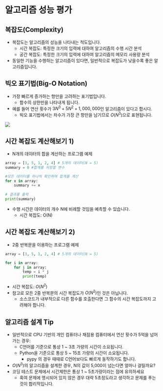 # 알고리즘 성능 평가

## 복잡도(Complexity)
- 복잡도는 알고리즘의 성능을 나타내는 척도입니다.
  - 시간 복잡도: 특정한 크기의 입력에 대하여 알고리즘의 수행 시간 분석
  - 공간 복잡도: 특정한 크기의 입력에 대하여 알고리즘의 메모리 사용량 분석
- 동일한 기능을 수행하는 알고리즘이 있다면, 일반적으로 복잡도가 낮을수록 좋은 알고리즘입니다.   

## 빅오 표기법(Big-O Notation)
- 가장 빠르게 증가하는 항만을 고려하는 표기법입니다.
  - 함수의 상한만을 나타내게 됩니다.
- 예를 들어 연산 횟수가 $3N^3 + 5N^2 + 1,000,000$인 알고리즘이 있다고 합시다.
  - 빅오 표기법에서는 차수가 가장 큰 항만을 남기므로 $O(N^3)$으로 표현됩니다.    
<img src ="https://joshuajangblog.files.wordpress.com/2016/09/1.jpg">

## 시간 복잡도 계산해보기 1)
- N개의 데이터의 합을 계산하는 프로그램 예제

```python
array = [3, 5, 1, 2, 4] # 5개의 데이터(N = 5)
summary = 0 #합계를 저장할 변수

#모든 데이터를 하나씩 확인하며 합계를 계산
for x in array:
    summary += x
    
# 결과를 출력
print(summary)
```
- 수행 시간은 데이터의 개수 N에 비례할 것임을 예측할 수 있습니다.
  - 시간 복잡도: O(N) 

## 시간 복잡도 계산해보기 2)
- 2중 반복문을 이용하는 프로그램 예제

```python
array = [3, 5, 1, 2, 4] # 5개의 데이터(N = 5)

for i in array:
    for j in array:
        temp = i * j
        print(temp)
```
- 시간 복잡도: $O(N^2)$
- 참고로 모든 2중 반복문의 시간 복잡도가 $O(N^2)$인 것은 아닙니다.
  - 소스코드가 내부적으로 다른 함수를 호출한다면 그 함수의 시간 복잡도까지 고려해야 합니다. 

## 알고리즘 설계 Tip
- 일반적으로 CPU 기반의 개인 컴퓨터나 채점용 컴퓨터에서 연산 횟수가 5억을 넘어가는 경우:
  - C언어를 기준으로 통상 1 ~ 3초 가량의 시간이 소요됩니다.
  - Python을 기준으로 통상 5 ~ 15초 가량의 시간이 소요됩니다.
    - pypy 의 경우 때때로 C언어보다도 빠르게 동작하기도 합니다.
- $O(N^3)$의 알고리즘을 설계한 경우, N의 값이 5,000이 넘는다면 얼마나 걸릴까요?
- 코딩 테스트 문제에서 시간제한은 통상 1 ~ 5초가량이라는 점에 유의하세요
  - 혹여 문제에 명시되어 있지 않은 경우 대략 5초정도라고 생각하고 문제를 푸는 것이 합리적입니다. 
